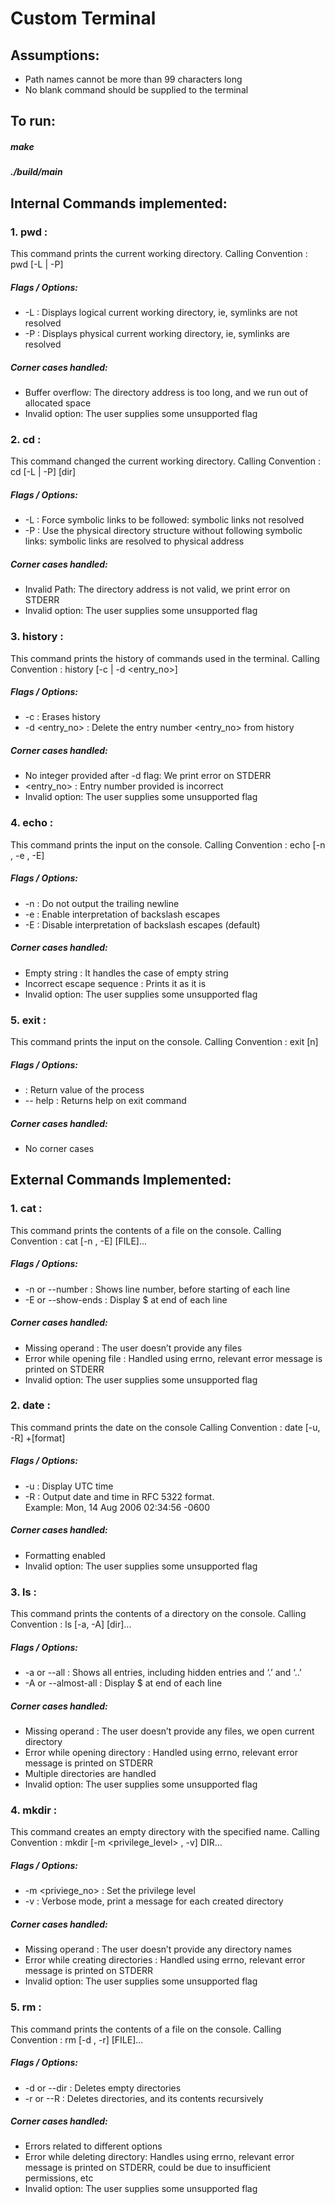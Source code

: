 # Custom Terminal
## Assumptions:
- Path names cannot be more than 99 characters long
- No blank command should be supplied to the terminal

## To run:
#####  make 
#####  ./build/main

## Internal Commands implemented:

### 1. pwd : 
This command prints the current working directory.
Calling Convention : 	pwd [-L | -P]

##### Flags / Options:
- -L : Displays logical current working directory, ie, symlinks are not resolved
- -P : Displays physical current working directory, ie, symlinks are resolved

##### Corner cases handled:
- Buffer overflow: The directory address is too long, and we run out of allocated space  
- Invalid option: The user supplies some unsupported flag


### 2. cd : 
This command changed the current working directory.
Calling Convention : 	cd [-L | -P] [dir]

##### Flags / Options:
- -L : Force symbolic links to be followed: symbolic links not resolved
- -P : Use the physical directory structure without following symbolic links: symbolic links are resolved to physical address

##### Corner cases handled:
- Invalid Path: The directory address is not valid, we print error on STDERR
- Invalid option: The user supplies some unsupported flag


### 3. history : 
This command prints the history of commands used in the terminal.
Calling Convention : 	history [-c | -d <entry_no>]

##### Flags / Options:
- -c : Erases history
- -d <entry_no> : Delete the entry number <entry_no> from history

##### Corner cases handled:
- No integer provided after -d flag: We print error on STDERR
- <entry_no> : Entry number provided is incorrect
- Invalid option: The user supplies some unsupported flag


### 4. echo : 
This command prints the input on the console.
Calling Convention : 	echo [-n , -e , -E]

##### Flags / Options:
- -n : Do not output the trailing newline
- -e : Enable interpretation of backslash escapes
- -E : Disable interpretation of backslash escapes (default)

##### Corner cases handled:
- Empty string : It handles the case of empty string
- Incorrect escape sequence : Prints it as it is
- Invalid option: The user supplies some unsupported flag


### 5. exit : 
This command prints the input on the console.
Calling Convention : 	exit [n]

##### Flags / Options:
- <n> : Return value of the process
- -- help : Returns help on exit command
	
##### Corner cases handled:
- No corner cases



## External Commands Implemented:

### 1. cat : 
This command prints the contents of a file on the console.
Calling Convention : 	cat [-n , -E] [FILE]...

##### Flags / Options:
- -n or --number : Shows line number, before starting of each line
- -E or --show-ends : Display $ at end of each line

##### Corner cases handled:
- Missing operand : The user doesn’t provide any files
- Error while opening file : Handled using errno, relevant error message is printed on STDERR
- Invalid option: The user supplies some unsupported flag


### 2. date : 
This command prints the date on the console
Calling Convention : 	date [-u, -R] +[format]

##### Flags / Options:
- -u : Display UTC time
- -R : Output date and time in RFC 5322 format.  
    Example: Mon,  14  Aug 2006 02:34:56 -0600

##### Corner cases handled:
- Formatting enabled
- Invalid option: The user supplies some unsupported flag


### 3. ls : 
This command prints the contents of a directory on the console.
Calling Convention : 	ls [-a, -A] [dir]...

##### Flags / Options:
- -a or --all : Shows all entries, including hidden entries and ‘.’ and ‘..’ 
- -A or --almost-all : Display $ at end of each line

##### Corner cases handled:
- Missing operand : The user doesn’t provide any files, we open current directory
- Error while opening directory : Handled using errno, relevant error message is printed on STDERR
- Multiple directories are handled
- Invalid option: The user supplies some unsupported flag


### 4. mkdir : 
This command creates an empty directory with the specified name.
Calling Convention : 	mkdir [-m <privilege_level> , -v] DIR...

##### Flags / Options:
- -m <priviege_no> : Set the privilege level
- -v : Verbose mode, print a message for each created directory

##### Corner cases handled:
- Missing operand : The user doesn’t provide any directory names
- Error while creating directories : Handled using errno, relevant error message is printed on STDERR
- Invalid option: The user supplies some unsupported flag


### 5. rm : 
This command prints the contents of a file on the console.
Calling Convention : 	rm [-d , -r] [FILE]...

##### Flags / Options:
- -d or --dir : Deletes empty directories
- -r or --R : Deletes directories, and its contents recursively

##### Corner cases handled:
- Errors related to different options
- Error while deleting directory: Handles using errno, relevant error message is printed on STDERR, could be due to insufficient permissions, etc
- Invalid option: The user supplies some unsupported flag
